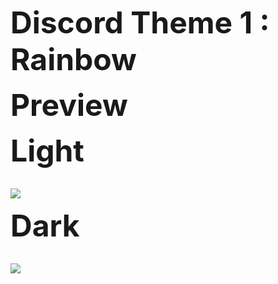 <FONT size="80pt"><B>Discord Theme 1 : Rainbow</FONT></B>

<FONT size="40pt"><B>Preview </FONT></B>

<FONT size="20pt"><B>Light</FONT></B>

<p><br /><img src="https://gyazo.com/069aa3cbb2bc04ff8467b4288a01ebe6.jpg"/></p>

<FONT size="20pt"><B>Dark</FONT></B>

<p><br /><img src="https://gyazo.com/cf526994d860e838e07bf6ec6ca73322.jpg"/></p>
